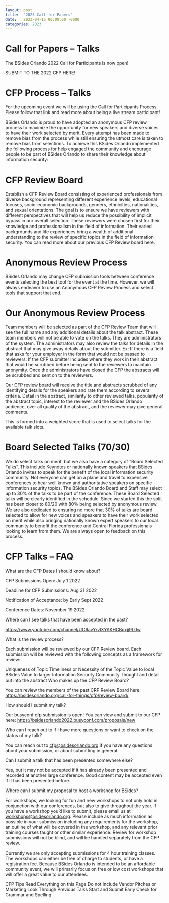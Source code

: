 ```yaml
---
layout: post
title:  "2023 Call for Papers"
date:   2023-04-15 00:00:00 -0600
categories: 2023
---
```

# Call for Papers – Talks
The BSides Orlando 2022 Call for Participants is now open!

SUBMIT TO THE 2022 CFP HERE!

# CFP Process – Talks
For the upcoming event we will be using the Call for Participants Process. Please follow that link and read more about being a live stream participant!

BSides Orlando is proud to have adopted an anonymous CFP review process to maximize the opportunity for new speakers and diverse voices to have their work selected by merit. Every attempt has been made to remove bias from the process while still ensuring the utmost care is taken to remove bias from selections. To achieve this BSides Orlando implemented the following process for help engaged the community and encourage people to be part of BSides Orlando to share their knowledge about information security:

# CFP Review Board
Establish a CFP Review Board consisting of experienced professionals from diverse background representing different experience levels, educational focuses, socio-economic backgrounds, genders, ethnicities, nationalities, and sexual orientations. The goal is to ensure we have reviewers with different perspectives that will help us reduce the possibility of implicit bypass in our overall selection. These reviewers were chosen first for their knowledge and professionalism in the field of information. Their varied backgrounds and life experiences bring a wealth of additional understanding to the review of specific topics in the field of information security. You can read more about our previous CFP Review board here.

# Anonymous Review Process
BSides Orlando may change CFP submission tools between conference events selecting the best tool for the event at the time. However, we will always endeavor to use an Anonymous CFP Review Process and select tools that support that end.

# Our Anonymous Review Process
Team members will be selected as part of the CFP Review Team that will see the full name and any additional details about the talk abstract. These team members will not be able to vote on the talks. They are administrators of the system. The administrators may also review the talks for details in the abstract that may give away details about the submitter. Ex: If there is a field that asks for your employer in the form that would not be passed to reviewers. If the CFP submitter includes where they work in their abstract that would be scrubbed before being sent to the reviewers to maintain anonymity. Once the administrators have closed the CFP the abstracts will be scrubbed and sent on to the reviewers.

Our CFP review board will receive the title and abstracts scrubbed of any identifying details for the speakers and rate them according to several criteria. Detail in the abstract, similarity to other reviewed talks, popularity of the abstract topic, interest to the reviewer and the BSides Orlando audience, over all quality of the abstract, and the reviewer may give general comments.

This is formed into a weighted score that is used to select talks for the available talk slots.

# Board Selected Talks (70/30)

We do select talks on merit, but we also have a category of “Board Selected Talks”. This include Keynotes or nationally known speakers that BSides Orlando invites to speak for the benefit of the local information security community. Not everyone can get on a plane and travel to expensive conferences to hear well known and authoritative speakers on specific information security topics. The BSides Orlando Board and Staff may select up to 30% of the talks to be part of the conference. These Board Selected talks will be clearly identified in the schedule. Since we started this the split has been closer to 80/20 with 80% being selected by anonymous review. We are also dedicated to ensuring no more that 30% of talks are board selected to allow for new voices and speakers to have their work selected on merit while also bringing nationally known expert speakers to our local community to benefit the conference and Central Florida professionals looking to learn from them.
We are always open to feedback on this process.

# CFP Talks – FAQ
What are the CFP Dates I should know about?

CFP Submissions Open: July 1 2022

Deadline for CFP Submissions: Aug 31 2022

Notification of Acceptance: by Early Sept 2022

Conference Dates: November 19 2022

Where can I see talks that have been accepted in the past?

https://www.youtube.com/channel/UC6avYrvlXYAKHCBdxjj9L0w

What is the review process?

Each submission will be reviewed by our CFP Review board. Each submission will be reviewed with the following concepts as a framework for review:

Uniqueness of Topic
Timeliness or Necessity of the Topic
Value to local BSides
Value to larger Information Security Community
Thought and detail put into the abstract
Who makes up the CFP Review Board?

You can review the members of the past CRP Review Board here: https://bsidesorlando.org/call-for-things/cfp/review-board/

How should I submit my talk?

Our busyconf cfp submission is open! You can view and submit to our CFP here: https://bsidesorlando2022.busyconf.com/proposals/new


Who can I reach out to if I have more questions or want to check on the status of my talk?

You can reach out to cfp@bsidesorlando.org if you have any questions about your submission, or about submitting in general.

Can I submit a talk that has been presented somewhere else?

Yes, but it may not be accepted if it has already been presented and recorded at another large conference. Good content may be accepted even if it has been presented before.

Where can I submit my proposal to host a workshop for BSides?

For workshops, we looking for fun and new workshops to not only hold in conjunction with our conferences, but also to give throughout the year. If you have a workshop you’d like to submit, please email us at workshops@bsidesorlando.org. Please include as much information as possible in your submission including any requirements for the workshop, an outline of what will be covered in the workshop, and any relevant prior training courses taught or other similar experience. Review for workshop submissions will not be blind, and will be handled separately from the CFP review.

Currently we are only accepting submissions for 4 hour training classes. The workshops can either be free of charge to students, or have a registration fee. Because BSides Orlando is intended to be an affordable community event, we will primarily focus on free or low cost workshops that will offer a great value to our attendees.

CFP Tips
Read Everything on this Page
Do not Include Vendor Pitches or Marketing
Look Through Previous Talks
Start and Submit Early
Check for Grammar and Spelling

[Discord]: https://bsorl.org/discord
